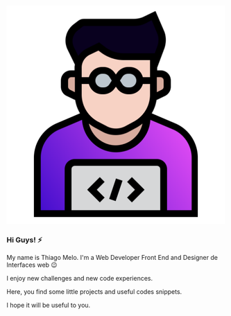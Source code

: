 ![Thiago Melo Web Developer](https://github.com/tjmelo/tjmelo/blob/main/images/tmwd.svg)

### Hi Guys! ⚡

My name is Thiago Melo. I'm a Web Developer Front End and Designer de Interfaces web :wink:

I enjoy new challenges and new code experiences.

Here, you find some little projects and useful codes snippets.

I hope it will be useful to you.
